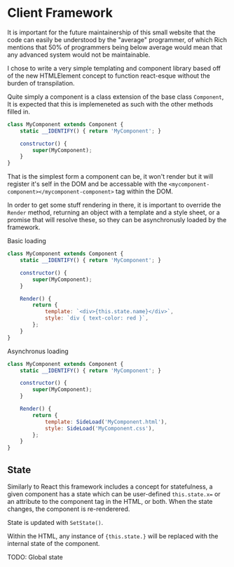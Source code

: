 # Client Framework

It is important for the future maintainership of this small website
that the code can easily be understood by the "average" programmer,
of which Rich mentions that 50% of programmers being below average
would mean that any advanced system would not be maintainable.

I chose to write a very simple templating and component library based
off of the new HTMLElement concept to function react-esque without the
burden of transpilation.

Quite simply a component is a class extension of the base class 
`Component`, It is expected that this is implemeneted as such with the
other methods filled in.

```js
class MyComponent extends Component {
    static __IDENTIFY() { return 'MyComponent'; }

    constructor() {
        super(MyComponent);
    }
}
```

That is the simplest form a component can be, it won't render but it
will register it's self in the DOM and be accessable with the
`<mycomponent-component></mycomponent-component>` tag within the DOM.

In order to get some stuff rendering in there, it is important to
override the `Render` method, returning an object with a template
and a style sheet, or a promise that will resolve these, so they can be
asynchronusly loaded by the framework.


Basic loading
```js
class MyComponent extends Component {
    static __IDENTIFY() { return 'MyComponent'; }

    constructor() {
        super(MyComponent);
    }

    Render() {
        return {
            template: `<div>{this.state.name}</div>`,
            style: `div { text-color: red }`,
        };
    }
}
```

Asynchronus loading
```js
class MyComponent extends Component {
    static __IDENTIFY() { return 'MyComponent'; }

    constructor() {
        super(MyComponent);
    }

    Render() {
        return {
            template: SideLoad('MyComponent.html'),
            style: SideLoad('MyComponent.css'),
        };
    }
}
```

## State

Similarly to React this framework includes a concept for statefulness,
a given component has a state which can be user-defined `this.state.x=`
or an attribute to the component tag in the HTML, or both. When the
state changes, the component is re-renderered.

State is updated with `SetState()`.

Within the HTML, any instance of `{this.state.}` will be replaced with
the internal state of the component.

TODO: Global state
